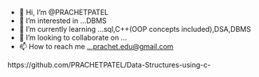 - 👋 Hi, I’m @PRACHETPATEL
- 👀 I’m interested in ...DBMS
- 🌱 I’m currently learning ...sql,C++(OOP concepts included),DSA,DBMS
- 💞️ I’m looking to collaborate on ...
- 📫 How to reach me ...prachet.edu@gmail.com

<!---
PRACHETPATEL/PRACHETPATEL is a ✨ special ✨ repository because its `README.md` (this file) appears on your GitHub profile.
You can click the Preview link to take a look at your changes.
--->https://github.com/PRACHETPATEL/Data-Structures-using-c-
